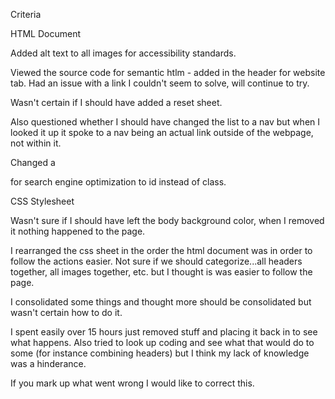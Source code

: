 Criteria

HTML Document

Added alt text to all images for accessibility standards.

Viewed the source code for semantic htlm - added in the header for website tab.
Had an issue with a link I couldn't seem to solve, will continue to try.

Wasn't certain if I should have added a reset sheet.

Also questioned whether I should have changed the list to a nav but when I looked it
up it spoke to a nav being an actual link outside of the webpage, not within it.

Changed a <div> for search engine optimization to id instead of class.


CSS Stylesheet

Wasn't sure if I should have left the body background color, when I removed it 
nothing happened to the page.

I rearranged the css sheet in the order the html document was in order to follow
the actions easier. Not sure if we should categorize...all headers together, all images together, etc.
but I thought is was easier to follow the page.

I consolidated some things and thought more should be consolidated but wasn't certain
how to do it. 

I spent easily over 15 hours just removed stuff and placing it back in to see what happens.
Also tried to look up coding and see what that would do to some (for instance combining headers)
but I think my lack of knowledge was a hinderance.

If you mark up what went wrong I would like to correct this.

